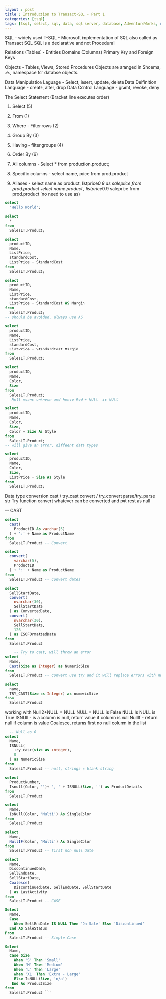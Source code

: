 ```yaml
---
layout : post
title : Introduction to Transact-SQL - Part 1
categories: [tsql]
tags: [tsql, select, sql, data, sql server, database, AdventureWorks, null, select, datetime]
---
```


SQL - widely used
T-SQL - Microsoft implementation of SQL also called as Transact SQL
SQL is a declarative and not Procedural

Relations (Tables) - Entities
Domains (Columns)
Primary Key and Foreign Keys

Objects - Tables, Views, Stored Procedures
Objects are aranged in Shcema, .e., namespace for databse objects.

Data Manipulation Laguage - Select, insert, update, delete
Data Deifinition Language - create, alter, drop
Data Control Language - gramt, revoke, deny

The Select Statement (Bracket line executes order)
1. Select (5)
2. From (1)
3. Where - Filter rows (2)
4. Group By (3)
5. Having - filter groups (4)
6. Order By (6)


1. All columns - Select * from production.product;
2. Specific columns - select name, price from prod.product
3. Aliases - select name as product, listprice*0.9 as saleprice from prod.product
select name product , listprice*0.9 saleprice from prod.product (no need to use as)


```sql
select
  'Hello World';
```
``` sql
select
  *
from
  SalesLT.Product;
```

``` sql
select
  productID,
  Name,
  ListPrice,
  standardCost,
  ListPrice - StandardCost
from
  SalesLT.Product;
```
``` sql
select
  productID,
  Name,
  ListPrice,
  standardCost,
  ListPrice - StandardCost AS Margin
from
  SalesLT.Product;
-- should be avoided, always use AS
```
``` sql
select
  productID,
  Name,
  ListPrice,
  standardCost,
  ListPrice - StandardCost Margin
from
  SalesLT.Product;
```
``` sql
select
  productID,
  Name,
  Color,
  Size
from
  SalesLT.Product;
-- Null means unknown and hence Red + NUll  is NUll
```
``` sql
select
  productID,
  Name,
  Color,
  Size,
  Color + Size As Style
from
  SalesLT.Product;
-- will give an error, diffeent data types
```
```sql
select
  productID,
  Name,
  Color,
  Size,
  ListPrice + Size As Style
from
  SalesLT.Product;
```

Data type conversion
cast / try_cast
convert / try_convert
parse/try_parse
str
Try function convert whatever can be converted and put rest as null


-- CAST
``` sql
select
  cast(
    ProductID As varchar(5)
  ) + ':' + Name as ProductName
from
  SalesLT.Product -- Convert
```
``` sql
select
  convert(
    varchar(5),
    ProductID
  ) + ':' + Name as ProductName
from
  SalesLT.Product -- convert dates
```
``` sql
select
  SellStartDate,
  convert(
    nvarchar(30),
    SellStartDate
  ) as ConvertedDate,
  convert(
    nvarchar(30),
    SellStartDate,
    126
  ) as ISOFOrmattedDate
from
  SalesLT.Product
```

``` sql
	-- Try to cast, will throw an error
select
  Name,
  Cast(Size as Integer) as NumericSize
from
  SalesLT.Product -- convert use try and it will replace errors with null
```
``` sql
select
  name,
  TRY_CAST(Size as Integer) as numericSize
from
  SalesLT.Product
```

  working with Null
  2+NULL = NULL
  NULL = NULL is False
  NULL Is NULL is True
  ISNUll - is a column is null, return value if column is null
  NullIf - return null if column is value
  Coalesce, returns first no null column in the list
``` sql
  -- Null as 0
select
  Name,
  ISNULL(
    Try_cast(Size as Integer),
    0
  ) as NumericSize
from
  SalesLT.Product -- null, strings = blank string
```
``` sql
select
  ProductNumber,
  Isnull(Color, '')+ ', ' + ISNULL(Size, '') as ProductDetails
from
  SalesLT.Product
```
``` sql
select
  Name,
  IsNull(Color, 'Multi') As SingleColor
from
  SalesLT.Product
```
``` sql
select
  Name,
  NullIF(Color, 'Multi') As SingleColor
from
  SalesLT.Product -- first non null date
```
``` sql
select
  Name,
  DiscontinuedDate,
  SellEndDate,
  SellStartDate,
  Coalesce(
    DiscontinuedDate, SellEndDate, SellStartDate
  ) as LastActivity
from
  SalesLT.Product -- CASE
```
``` sql
Select
  Name,
  Case
	When SellEndDate IS NULL Then 'On Sale' Else 'Discontinued'
  End AS SaleStatus
From
  SalesLT.Product -- Simple Case
```
``` sql
Select
  Name,
  Case Size
	When 'S' Then 'Small'
	When 'M' Then 'Medium'
	When 'L' Then 'Large'
	when 'XL' Then 'Extra - Large'
	Else IsNULL(Size, 'n/a')
   End As ProductSize
from
  SalesLT.Product ```
```

